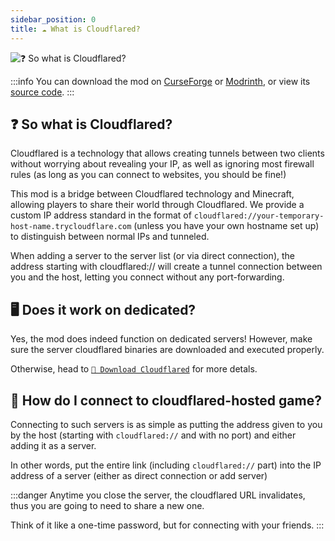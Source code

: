 ```yaml
---
sidebar_position: 0
title: ☁️ What is Cloudflared?
---
```


![❓ So what is Cloudflared?](https://assets.zeith.org/logos/cloudflared.png)

:::info
You can download the mod on [CurseForge](https://www.curseforge.com/projects/1005516) or [Modrinth](https://modrinth.com/project/w5fammEF), or view its [source code](https://github.com/dragon-forge/Cloudflared).
:::

## ❓ So what is Cloudflared?

Cloudflared is a technology that allows creating tunnels between two clients without worrying about revealing your IP, as well as ignoring most firewall rules (as long as you can connect to websites, you should be fine!)

This mod is a bridge between Cloudflared technology and Minecraft, allowing players to share their world through Cloudflared. We provide a custom IP address standard in the format of `cloudflared://your-temporary-host-name.trycloudflare.com` (unless you have your own hostname set up) to distinguish between normal IPs and tunneled.

When adding a server to the server list (or via direct connection), the address starting with cloudflared:// will create a tunnel connection between you and the host, letting you connect without any port-forwarding.

## 🖥️ Does it work on dedicated?

Yes, the mod does indeed function on dedicated servers! However, make sure the server cloudflared binaries are downloaded and executed properly.

Otherwise, head to [`📩 Download Cloudflared`](/docs/user/cloudflared/download) for more detals.

## 🔌 How do I connect to cloudflared-hosted game?

Connecting to such servers is as simple as putting the address given to you by the host (starting with `cloudflared://` and with no port) and either adding it as a server.

In other words, put the entire link (including `cloudflared://` part) into the IP address of a server (either as direct connection or add server)

:::danger
Anytime you close the server, the cloudflared URL invalidates, thus you are going to need to share a new one.

Think of it like a one-time password, but for connecting with your friends.
:::
